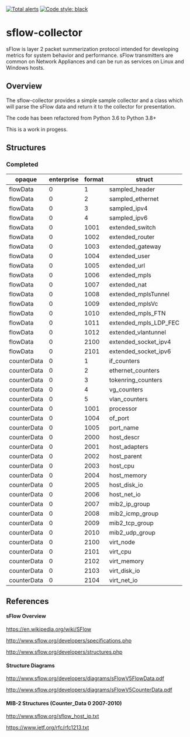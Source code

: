 [![Total alerts](https://img.shields.io/lgtm/alerts/g/auspex-labs/sflow-collector.svg?logo=lgtm&logoWidth=18)](https://lgtm.com/projects/g/auspex-labs/sflow-collector/alerts/)
[![Code style: black](https://img.shields.io/badge/code%20style-black-000000.svg)](https://github.com/psf/black)

# sflow-collector

sFlow is layer 2 packet summerization protocol intended for developing metrics for system behavior and performance. sFlow transmitters are common on Network Appliances and can be run as services on Linux and Windows hosts.

## Overview

The sflow-collector provides a simple sample collector and a class which will parse the sFlow data and return it to the collector for presentation.

The code has been refactored from Python 3.6 to Python 3.8+

This is a work in progess.

## Structures

### Completed

| opaque      | enterprise | format | struct                |
| ----------- | ---------- | ------ | --------------------- |
| flowData    | 0          | 1      | sampled_header        |
| flowData    | 0          | 2      | sampled_ethernet      |
| flowData    | 0          | 3      | sampled_ipv4          |
| flowData    | 0          | 4      | sampled_ipv6          |
| flowData    | 0          | 1001   | extended_switch       |
| flowData    | 0          | 1002   | extended_router       |
| flowData    | 0          | 1003   | extended_gateway      |
| flowData    | 0          | 1004   | extended_user         |
| flowData    | 0          | 1005   | extended_url          |
| flowData    | 0          | 1006   | extended_mpls         |
| flowData    | 0          | 1007   | extended_nat          |
| flowData    | 0          | 1008   | extended_mplsTunnel   |
| flowData    | 0          | 1009   | extended_mplsVc       |
| flowData    | 0          | 1010   | extended_mpls_FTN     |
| flowData    | 0          | 1011   | extended_mpls_LDP_FEC |
| flowData    | 0          | 1012   | extended_vlantunnel   |
| flowData    | 0          | 2100   | extended_socket_ipv4  |
| flowData    | 0          | 2101   | extended_socket_ipv6  |
| counterData | 0          | 1      | if_counters           |
| counterData | 0          | 2      | ethernet_counters     |
| counterData | 0          | 3      | tokenring_counters    |
| counterData | 0          | 4      | vg_counters           |
| counterData | 0          | 5      | vlan_counters         |
| counterData | 0          | 1001   | processor             |
| counterData | 0          | 1004   | of_port               |
| counterData | 0          | 1005   | port_name             |
| counterData | 0          | 2000   | host_descr            |
| counterData | 0          | 2001   | host_adapters         |
| counterData | 0          | 2002   | host_parent           |
| counterData | 0          | 2003   | host_cpu              |
| counterData | 0          | 2004   | host_memory           |
| counterData | 0          | 2005   | host_disk_io          |
| counterData | 0          | 2006   | host_net_io           |
| counterData | 0          | 2007   | mib2_ip_group         |
| counterData | 0          | 2008   | mib2_icmp_group       |
| counterData | 0          | 2009   | mib2_tcp_group        |
| counterData | 0          | 2010   | mib2_udp_group        |
| counterData | 0          | 2100   | virt_node             |
| counterData | 0          | 2101   | virt_cpu              |
| counterData | 0          | 2102   | virt_memory           |
| counterData | 0          | 2103   | virt_disk_io          |
| counterData | 0          | 2104   | virt_net_io           |

## References

#### sFlow Overview

https://en.wikipedia.org/wiki/SFlow

http://www.sflow.org/developers/specifications.php

http://www.sflow.org/developers/structures.php

#### Structure Diagrams

http://www.sflow.org/developers/diagrams/sFlowV5FlowData.pdf

http://www.sflow.org/developers/diagrams/sFlowV5CounterData.pdf

#### MIB-2 Structures (Counter_Data 0 2007-2010)

http://www.sflow.org/sflow_host_ip.txt

https://www.ietf.org/rfc/rfc1213.txt
